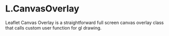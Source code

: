# L.CanvasOverlay
Leaflet Canvas Overlay is a straightforward full screen canvas overlay class that calls custom user function for gl drawing.
